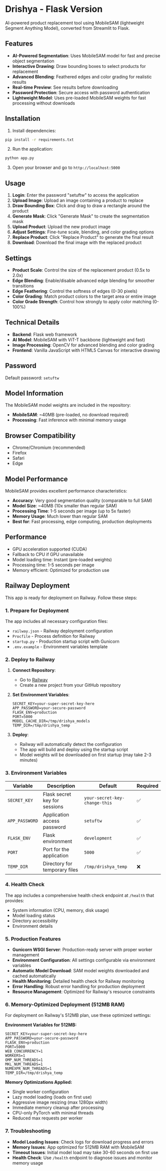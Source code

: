# Drishya - Flask Version

AI-powered product replacement tool using MobileSAM (lightweight Segment Anything Model), converted from Streamlit to Flask.

## Features

- **AI-Powered Segmentation**: Uses MobileSAM model for fast and precise object segmentation
- **Interactive Drawing**: Draw bounding boxes to select products for replacement
- **Advanced Blending**: Feathered edges and color grading for realistic results
- **Real-time Preview**: See results before downloading
- **Password Protection**: Secure access with password authentication
- **Lightweight Model**: Uses pre-loaded MobileSAM weights for fast processing without downloads

## Installation

1. Install dependencies:
```bash
pip install -r requirements.txt
```

2. Run the application:
```bash
python app.py
```

3. Open your browser and go to `http://localhost:5000`

## Usage

1. **Login**: Enter the password "setuftw" to access the application
2. **Upload Image**: Upload an image containing a product to replace
3. **Draw Bounding Box**: Click and drag to draw a rectangle around the product
4. **Generate Mask**: Click "Generate Mask" to create the segmentation mask
5. **Upload Product**: Upload the new product image
6. **Adjust Settings**: Fine-tune scale, blending, and color grading options
7. **Replace Product**: Click "Replace Product" to generate the final result
8. **Download**: Download the final image with the replaced product

## Settings

- **Product Scale**: Control the size of the replacement product (0.5x to 2.0x)
- **Edge Blending**: Enable/disable advanced edge blending for smoother transitions
- **Edge Feathering**: Control the softness of edges (0-30 pixels)
- **Color Grading**: Match product colors to the target area or entire image
- **Color Grade Strength**: Control how strongly to apply color matching (0-100%)

## Technical Details

- **Backend**: Flask web framework
- **AI Model**: MobileSAM with ViT-T backbone (lightweight and fast)
- **Image Processing**: OpenCV for advanced blending and color grading
- **Frontend**: Vanilla JavaScript with HTML5 Canvas for interactive drawing

## Password

Default password: `setuftw`

## Model Information

The MobileSAM model weights are included in the repository:
- **MobileSAM**: ~40MB (pre-loaded, no download required)
- **Processing**: Fast inference with minimal memory usage

## Browser Compatibility

- Chrome/Chromium (recommended)
- Firefox
- Safari
- Edge

## Model Performance

MobileSAM provides excellent performance characteristics:

- **Accuracy**: Very good segmentation quality (comparable to full SAM)
- **Model Size**: ~40MB (10x smaller than regular SAM)
- **Processing Time**: 1-5 seconds per image (up to 5x faster)
- **Memory Usage**: Much lower than regular SAM
- **Best for**: Fast processing, edge computing, production deployments

## Performance

- GPU acceleration supported (CUDA)
- Fallback to CPU if GPU unavailable
- Model loading time: Instant (pre-loaded weights)
- Processing time: 1-5 seconds per image
- Memory efficient: Optimized for production use

## Railway Deployment

This app is ready for deployment on Railway. Follow these steps:

### 1. Prepare for Deployment

The app includes all necessary configuration files:
- `railway.json` - Railway deployment configuration
- `Procfile` - Process definition for Railway
- `startup.py` - Production startup script with Gunicorn
- `.env.example` - Environment variables template

### 2. Deploy to Railway

1. **Connect Repository**:
   - Go to [Railway](https://railway.app)
   - Create a new project from your GitHub repository

2. **Set Environment Variables**:
   ```
   SECRET_KEY=your-super-secret-key-here
   APP_PASSWORD=your-secure-password
   FLASK_ENV=production
   PORT=5000
   MODEL_CACHE_DIR=/tmp/drishya_models
   TEMP_DIR=/tmp/drishya_temp
   ```

3. **Deploy**:
   - Railway will automatically detect the configuration
   - The app will build and deploy using the startup script
   - Model weights will be downloaded on first startup (may take 2-3 minutes)

### 3. Environment Variables

| Variable | Description | Default | Required |
|----------|-------------|---------|----------|
| `SECRET_KEY` | Flask secret key for sessions | `your-secret-key-change-this` | ✅ |
| `APP_PASSWORD` | Application access password | `setuftw` | ✅ |
| `FLASK_ENV` | Flask environment | `development` | ✅ |
| `PORT` | Port for the application | `5000` | ✅ |
| `TEMP_DIR` | Directory for temporary files | `/tmp/drishya_temp` | ❌ |

### 4. Health Check

The app includes a comprehensive health check endpoint at `/health` that provides:
- System information (CPU, memory, disk usage)
- Model loading status
- Directory accessibility
- Environment details

### 5. Production Features

- **Gunicorn WSGI Server**: Production-ready server with proper worker management
- **Environment Configuration**: All settings configurable via environment variables
- **Automatic Model Download**: SAM model weights downloaded and cached automatically
- **Health Monitoring**: Detailed health check for Railway monitoring
- **Error Handling**: Robust error handling for production deployment
- **Resource Management**: Optimized for Railway's resource constraints

### 6. Memory-Optimized Deployment (512MB RAM)

For deployment on Railway's 512MB plan, use these optimized settings:

**Environment Variables for 512MB:**
```
SECRET_KEY=your-super-secret-key-here
APP_PASSWORD=your-secure-password
FLASK_ENV=production
PORT=5000
WEB_CONCURRENCY=1
WORKERS=1
OMP_NUM_THREADS=1
MKL_NUM_THREADS=1
NUMEXPR_NUM_THREADS=1
TEMP_DIR=/tmp/drishya_temp
```

**Memory Optimizations Applied:**
- Single worker configuration
- Lazy model loading (loads on first use)
- Aggressive image resizing (max 1280px width)
- Immediate memory cleanup after processing
- CPU-only PyTorch with minimal threads
- Reduced max requests per worker

### 7. Troubleshooting

- **Model Loading Issues**: Check logs for download progress and errors
- **Memory Issues**: App optimized for 512MB RAM with MobileSAM
- **Timeout Issues**: Initial model load may take 30-60 seconds on first use
- **Health Check**: Use `/health` endpoint to diagnose issues and monitor memory usage
